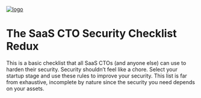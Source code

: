 [![logo](https://www.goldfiglabs.com/images/blog/blog-saas-checklist.jpg)](https://www.goldfiglabs.com/guide/saas-cto-security-checklist/)

# The SaaS CTO Security Checklist Redux

This is a basic checklist that all SaaS CTOs (and anyone else) can use to harden their security. Security shouldn’t feel like a chore. Select your startup stage and use these rules to improve your security. This list is far from exhaustive, incomplete by nature since the security you need depends on your assets.
